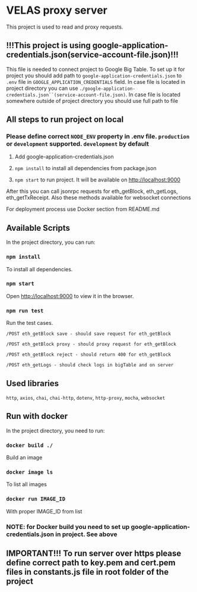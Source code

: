 # VELAS proxy server
This project is used to read and proxy requests.

## !!!This project is using google-application-credentials.json(service-account-file.json)!!!

This file is needed to connect project to Google Big Table.
To set up it for project you should add path to `google-application-credentials.json` to `.env` file in `GOOGLE_APPLICATION_CREDENTIALS` field.
In case file is located in project directory you can use `./google-application-credentials.json``(service-account-file.json)`. In case file is located somewhere outside
of project directory you should use full path to file

## All steps to run project on local

### Please define correct `NODE_ENV` property in .env file. `production` or `development` supported. `development` by default

1) Add google-application-credentials.json

2) `npm install` to install all dependencies from package.json

3) `npm start` to run project. It will be available on [http://localhost:9000](http://localhost:9000)

After this you can call jsonrpc requests for eth_getBlock, eth_getLogs, eth_getTxReceipt.
Also these methods available for websocket connections

For deployment process use Docker section from README.md

## Available Scripts

In the project directory, you can run:

### `npm install`

To install all dependencies.

### `npm start`

Open [http://localhost:9000](http://localhost:9000) to view it in the browser.

### `npm run test`

Run the test cases.

`/POST eth_getBlock save - should save request for eth_getBlock`

`/POST eth_getBlock proxy - should proxy request for eth_getBlock`

`/POST eth_getBlock reject - should return 400 for eth_getBlock`

`/POST eth_getLogs - should check logs in bigTable and on server`

## Used libraries

`http`, `axios`, `chai`, `chai-http`, `dotenv`, `http-proxy`, `mocha`, `websocket`

## Run with docker

In the project directory, you need to run:

### `docker build ./`

Build an image

### `docker image ls`

To list all images

### `docker run IMAGE_ID`

With proper IMAGE_ID from list

### NOTE: for Docker build you need to set up google-application-credentials.json in project. See above

## IMPORTANT!!! To run server over https please define correct path to key.pem and cert.pem files in constants.js file in root folder of the project